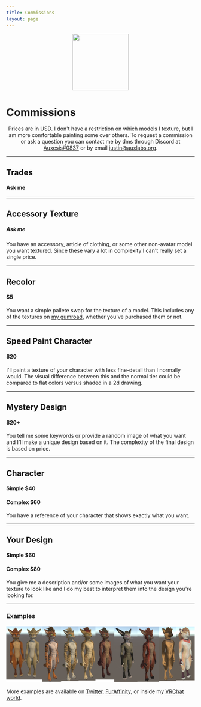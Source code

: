 ```yaml
---
title: Commissions
layout: page
---
```

<p align="center">
  <img src="../assets/images/profile.png" width="150" height="150" />
  <h1>Commissions</h1>
  <p align="center">
    Prices are in USD. I don't have a restriction on which models I texture, but I am more comfortable painting some over others. To request a commission or ask a question you can contact me by dms through Discord at <a href="https://discord.com/users/158056840402436096/">Auxesis#0837</a> or by email <a href="mailto:justin@auxlabs.org?subject=Commission Request">justin@auxlabs.org</a>.
  </p>
</p>

---

## Trades
#### Ask me

---

## Accessory Texture
##### Ask me
You have an accessory, article of clothing, or some other non-avatar model you want textured. Since these vary a lot in complexity I can't really set a single price.

---

## Recolor
#### $5
You want a simple pallete swap for the texture of a model. This includes any of the textures on [my gumroad](https://auxlabs.gumroad.com/), whether you've purchased them or not.

---

## Speed Paint Character
#### $20
I'll paint a texture of your character with less fine-detail than I normally would. The visual difference between this and the normal tier could be compared to flat colors versus shaded in a 2d drawing.

---

## Mystery Design
#### $20+
You tell me some keywords or provide a random image of what you want and I'll make a unique design based on it. The complexity of the final design is based on price.

---

## Character
#### Simple $40
#### Complex $60
You have a reference of your character that shows exactly what you want.

---

## Your Design
#### Simple $60
#### Complex $80
You give me a description and/or some images of what you want your texture to look like and I do my best to interpret them into the design you're looking for.

---

### Examples
![Examples](/assets/images/examples.png)

More examples are available on [Twitter](https://twitter.com/auxlabs_), [FurAffinity](https://www.furaffinity.net/user/auxl/), or inside my [VRChat world](https://vrchat.com/home/world/wrld_a52d3f10-78b2-4472-8db4-5702a126aff8).

<script type="text/javascript" src="/js/lightbox.js"></script>
<link rel="stylesheet" href="/css/lightbox.css">
